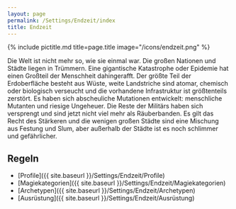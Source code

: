```yaml
---
layout: page
permalink: /Settings/Endzeit/index
title: Endzeit
---
```


{% include pictitle.md title=page.title image="/icons/endzeit.png" %}

Die Welt ist nicht mehr so, wie sie einmal war. Die großen Nationen und Städte liegen in Trümmern. Eine gigantische Katastrophe oder Epidemie hat einen Großteil der Menschheit dahingerafft. Der größte Teil der Erdoberfläche besteht aus Wüste, weite Landstriche sind atomar, chemisch oder biologisch verseucht und die vorhandene Infrastruktur ist größtenteils zerstört. Es haben sich abscheuliche Mutationen entwickelt: menschliche Mutanten und riesige Ungeheuer. Die Reste der Militärs haben sich versprengt und sind jetzt nicht viel mehr als Räuberbanden. Es gilt das Recht des Stärkeren und die wenigen großen Städte sind eine Mischung aus Festung und Slum, aber außerhalb der Städte ist es noch schlimmer und gefährlicher.

## Regeln

- [Profile]({{ site.baseurl }}/Settings/Endzeit/Profile)
- [Magiekategorien]({{ site.baseurl }}/Settings/Endzeit/Magiekategorien)
- [Archetypen]({{ site.baseurl }}/Settings/Endzeit/Archetypen)
- [Ausrüstung]({{ site.baseurl }}/Settings/Endzeit/Ausrüstung)

